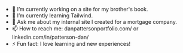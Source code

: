- 🔭 I’m currently working on a site for my brother's book.
- 🌱 I’m currently learning Tailwind.
- 💬 Ask me about my internal site I created for a mortgage company.
- 📫 How to reach me: danpattersonportfolio.com/ or linkedin.com/in/patterson-dan/
- ⚡ Fun fact: I love learning and new experiences!
